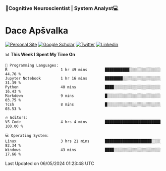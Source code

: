 ### 🧠Cognitive Neuroscientist | System Analyst💻
# Dace Apšvalka

[![Personal Site](https://img.shields.io/badge/website-teal?style=for-the-badge&logo=About.me&logoColor=white)](https://dcdace.net/)
[![Google Scholar](https://img.shields.io/badge/Scholar-yellow?style=for-the-badge&logo=googlescholar&logoColor=ffffff)](https://scholar.google.com/citations?hl=en&user=W8q0HBkAAAAJ&view_op=list_works&sortby=pubdate)
[![Twitter](https://img.shields.io/badge/Twitter-1DA1F2?logo=twitter&logoColor=white&style=for-the-badge)](https://twitter.com/dcdace)
[![Linkedin](https://img.shields.io/badge/linkedin-0077B5?logo=linkedin&logoColor=white&style=for-the-badge)](https://www.linkedin.com/in/dace-apsvalka/)

<!--
[![Dace's wakatime stats](https://github-readme-stats.vercel.app/api/wakatime?username=dcdace&theme=react&layout=compact&custom_title=Coding+past+7+days&v=2)](https://github.com/dcdace/dcdace)


[![github](https://img.shields.io/github/followers/dcdace?logo=github&style=plastic)](https://github.com/dcdace?tab=followers "GitHub followers")
[![wakatime](https://wakatime.com/badge/user/6e7556d3-b1db-4eef-a7e8-9bad735fc27e.svg?style=plastic?v=2)](https://wakatime.com/@6e7556d3-b1db-4eef-a7e8-9bad735fc27e "Total time coded since Feb 28 2022")

[![twitter](https://img.shields.io/twitter/follow/dcdace?label=followers&logo=twitter&color=%23007ec6&style=plastic)](https://twitter.com/dcdace "Twitter followers")

[![Dace's languages](https://github-readme-stats-one-nu-13.vercel.app/api/top-langs/?username=dcdace&langs_count=10&theme=nord&layout=compact)](https://github.com/anuraghazra/github-readme-stats) 
[![Dace's GitHub stats](https://github-readme-stats-one-nu-13.vercel.app/api?username=dcdace&theme=dracula&hide=prs,issues&count_private=true&show_icons=true&hide_rank=true&include_all_commits=true&hide_title=false&custom_title=GitHub+Stats)](https://github.com/anuraghazra/github-readme-stats)
-->

<!--START_SECTION:waka-->
📊 **This Week I Spent My Time On** 

```text
💬 Programming Languages: 
R                        1 hr 49 mins        ███████████░░░░░░░░░░░░░░   44.76 % 
Jupyter Notebook         1 hr 16 mins        ████████░░░░░░░░░░░░░░░░░   31.39 % 
Python                   40 mins             ████░░░░░░░░░░░░░░░░░░░░░   16.43 % 
Markdown                 9 mins              █░░░░░░░░░░░░░░░░░░░░░░░░   03.75 % 
Tcsh                     8 mins              █░░░░░░░░░░░░░░░░░░░░░░░░   03.53 % 

🔥 Editors: 
VS Code                  4 hrs 4 mins        █████████████████████████   100.00 % 

💻 Operating System: 
Linux                    3 hrs 21 mins       █████████████████████░░░░   82.34 % 
Windows                  43 mins             ████░░░░░░░░░░░░░░░░░░░░░   17.66 % 
```


 Last Updated on 06/05/2024 01:23:48 UTC
<!--END_SECTION:waka-->

